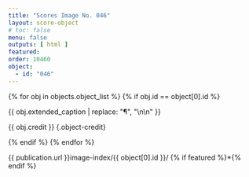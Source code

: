 ```yaml
---
title: "Scores Image No. 046"
layout: score-object
# toc: false
menu: false
outputs: [ html ]
featured: 
order: 10460
object:
  - id: "046"
---
```


{% for obj in objects.object_list %}
{% if obj.id == object[0].id %}

{{ obj.extended_caption | replace: "¶", "\n\n" }}

{{ obj.credit }} {.object-credit}

{% endif %}
{% endfor %}

<div class="object-credit object-url is-print-only">

{{ publication.url }}image-index/{{ object[0].id }}/ {% if featured %}*{% endif %}

</div>
